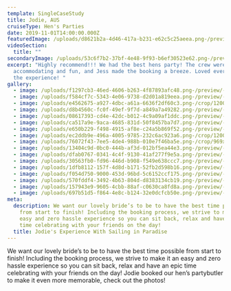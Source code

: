 ```yaml
---
template: SingleCaseStudy
title: Jodie, AUS
cruiseType: Hen's Parties
date: 2019-11-01T14:00:00.000Z
featuredImage: /uploads/d8621b2a-4d46-417a-b231-e62c5c25aeea.png-/preview/-/enhance/35/
videoSection:
  title: ""
secondaryImage: /uploads/53c6f7b2-37bf-4e48-9f93-b6ef30523e62.png-/preview/-/enhance/50/
excerpt: "Highly recommend!!! We had the best hens party! The crew were so
  accommodating and fun, and Jess made the booking a breeze. Loved every bit of
  the experience! "
gallery:
  - image: /uploads/f1297cb3-46ed-4606-b263-4f87893afc48.png-/preview/-/enhance/9/
  - image: /uploads/f584cf7c-5343-4e06-9738-d2d01a819eea.png-/preview/-/enhance/38/
  - image: /uploads/e4562675-a927-4dbc-a61a-6636f2df60c3.png-/crop/1200x1597/0,0/-/preview/-/enhance/35/
  - image: /uploads/d8b4560c-fc0f-49ef-9f7d-a849a7a49282.png-/preview/-/enhance/12/
  - image: /uploads/08617393-cd4e-42dc-b012-4c9a09af1ddc.png-/preview/-/enhance/44/
  - image: /uploads/ca517a9e-9aca-4685-831d-50f8457ba7d7.png-/preview/-/enhance/50/
  - image: /uploads/e650b229-f498-4915-af8e-c24a5b869f52.png-/preview/-/enhance/42/
  - image: /uploads/ec2ddb9e-496a-4005-9785-232c6ac923a6.png-/crop/1200x1607/0,193/-/preview/-/enhance/41/
  - image: /uploads/76072f43-7ee5-4de4-988b-010e7f46ba5e.png-/crop/969x1302/0,0/-/preview/-/enhance/50/
  - image: /uploads/13404c9d-0bc0-444b-af3d-012bf5ea44e3.png-/preview/-/enhance/44/
  - image: /uploads/dfab0767-0341-4c4f-9130-41af277f9e5a.png-/preview/-/enhance/28/
  - image: /uploads/30563fb0-fd96-446d-b908-f549e638ccc7.png-/preview/-/enhance/39/
  - image: /uploads/1dfb8112-157f-4d8d-b171-52fb2d598b16.png-/preview/-/enhance/32/
  - image: /uploads/f054d750-9000-453d-96bd-5c6152ccf175.png-/preview/-/enhance/37/
  - image: /uploads/570fddf4-3492-4b63-804d-d8383134cb19.png-/preview/-/enhance/100/
  - image: /uploads/157943e9-9605-4cbb-88af-c0630ca8fd8a.png-/preview/-/enhance/37/
  - image: /uploads/697b51d5-f864-4e8c-b124-32e0dcfcb50e.png-/preview/-/enhance/37/
meta:
  description: We want our lovely bride’s to be to have the best time possible
    from start to finish! Including the booking process, we strive to make it an
    easy and zero hassle experience so you can sit back, relax and have an epic
    time celebrating with your friends on the day!
  title: Jodie's Experience With Sailing in Paradise
---
```

We want our lovely bride’s to be to have the best time possible from start to finish! Including the booking process, we strive to make it an easy and zero hassle experience so you can sit back, relax and have an epic time celebrating with your friends on the day! Jodie booked our hen’s partybutler to make it even more memorable, check out the photos!